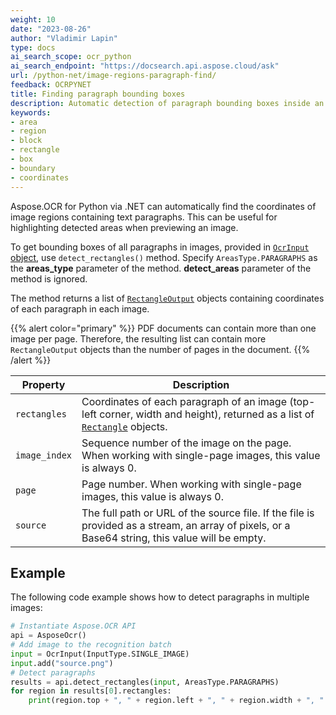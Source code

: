```yaml
---
weight: 10
date: "2023-08-26"
author: "Vladimir Lapin"
type: docs
ai_search_scope: ocr_python
ai_search_endpoint: "https://docsearch.api.aspose.cloud/ask"
url: /python-net/image-regions-paragraph-find/
feedback: OCRPYNET
title: Finding paragraph bounding boxes
description: Automatic detection of paragraph bounding boxes inside an image.
keywords:
- area
- region
- block
- rectangle
- box
- boundary
- coordinates
---
```


Aspose.OCR for Python via .NET can automatically find the coordinates of image regions containing text paragraphs. This can be useful for highlighting detected areas when previewing an image.

To get bounding boxes of all paragraphs in images, provided in [`OcrInput` object](/ocr/python-net/ocrinput/), use `detect_rectangles()` method. Specify `AreasType.PARAGRAPHS` as the **areas_type** parameter of the method. **detect_areas** parameter of the method is ignored.

The method returns a list of [`RectangleOutput`](https://reference.aspose.com/ocr/python-net/aspose.ocr/rectangleoutput/) objects containing coordinates of each paragraph in each image.

{{% alert color="primary" %}}
PDF documents can contain more than one image per page. Therefore, the resulting list can contain more `RectangleOutput` objects than the number of pages in the document.
{{% /alert %}}

Property | Description
-------- | -----------
`rectangles` | Coordinates of each paragraph of an image (top-left corner, width and height), returned as a list of [`Rectangle`](https://reference.aspose.com/ocr/python-net/aspose.ocr/rectangle/) objects.
`image_index` | Sequence number of the image on the page. When working with single-page images, this value is always 0.
`page` | Page number. When working with single-page images, this value is always 0.
`source` | The full path or URL of the source file. If the file is provided as a stream, an array of pixels, or a Base64 string, this value will be empty.

## Example

The following code example shows how to detect paragraphs in multiple images:

```python
# Instantiate Aspose.OCR API
api = AsposeOcr()
# Add image to the recognition batch
input = OcrInput(InputType.SINGLE_IMAGE)
input.add("source.png")
# Detect paragraphs
results = api.detect_rectangles(input, AreasType.PARAGRAPHS)
for region in results[0].rectangles:
    print(region.top + ", " + region.left + ", " + region.width + ", " + region.height)
```
